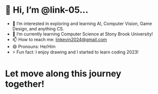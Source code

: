 # 👋 Hi, I’m @link-05...

- 👀 I’m interested in exploring and learning AI, Computer Vision, Game Design, and anything CS.
- 🌱 I’m currently learning Computer Science at Stony Brook University!
- 📫 How to reach me: linkevin2024@gmail.com
- 😄 Pronouns: He/Him
- ⚡ Fun fact: I enjoy drawing and I started to learn coding 2023!
# Let move along this journey together!

<!---
link-05/link-05 is a ✨ special ✨ repository because its `README.md` (this file) appears on your GitHub profile.
You can click the Preview link to take a look at your changes.
--->
